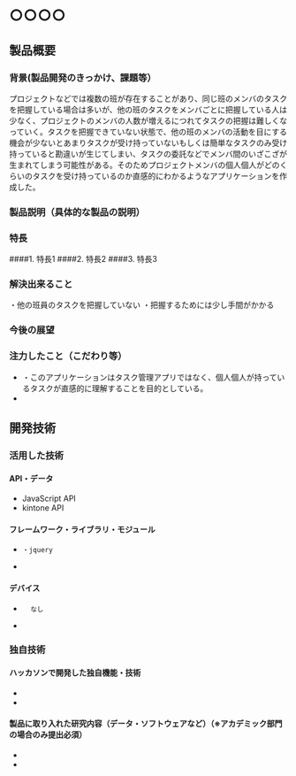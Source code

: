 # ○○○○
## 製品概要
### 背景(製品開発のきっかけ、課題等）
プロジェクトなどでは複数の班が存在することがあり、同じ班のメンバのタスクを把握している場合は多いが、他の班のタスクをメンバごとに把握している人は少なく、プロジェクトのメンバの人数が増えるにつれてタスクの把握は難しくなっていく。タスクを把握できていない状態で、他の班のメンバの活動を目にする機会が少ないとあまりタスクが受け持っていないもしくは簡単なタスクのみ受け持っていると勘違いが生じてしまい、タスクの委託などでメンバ間のいざこざが生まれてしまう可能性がある。そのためプロジェクトメンバの個人個人がどのくらいのタスクを受け持っているのか直感的にわかるようなアプリケーションを作成した。
### 製品説明（具体的な製品の説明）
### 特長
####1. 特長1
####2. 特長2
####3. 特長3

### 解決出来ること
・他の班員のタスクを把握していない
・把握するためには少し手間がかかる
### 今後の展望
### 注力したこと（こだわり等）
*   ・このアプリケーションはタスク管理アプリではなく、個人個人が持っているタスクが直感的に理解することを目的としている。
* 

## 開発技術
### 活用した技術
#### API・データ
*   JavaScript API
*   kintone API

#### フレームワーク・ライブラリ・モジュール
*     ・jquery
* 

#### デバイス
*       なし
* 

### 独自技術
#### ハッカソンで開発した独自機能・技術
* 
* 

#### 製品に取り入れた研究内容（データ・ソフトウェアなど）（※アカデミック部門の場合のみ提出必須）
* 
* 
